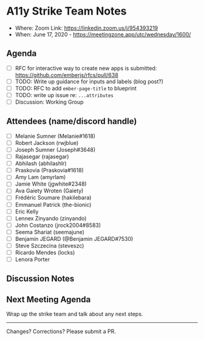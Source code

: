 # A11y Strike Team Notes

- Where: Zoom Link: https://linkedin.zoom.us/j/954393219
- When: June 17, 2020 - https://meetingzone.app/utc/wednesday/1600/

## Agenda
- [ ] RFC for interactive way to create new apps is submitted: https://github.com/emberjs/rfcs/pull/638 
- [ ] TODO: Write up guidance for inputs and labels (blog post?)
- [ ] TODO: RFC to add `ember-page-title` to blueprint
- [ ] TODO: write up issue re: `...attributes`
- [ ] Discussion: Working Group

## Attendees (name/discord handle)

- [ ] Melanie Sumner (Melanie#1618)
- [ ] Robert Jackson (rwjblue)
- [ ] Joseph Sumner	(Joseph#3648)
- [ ] Rajasegar	(rajasegar)
- [ ] Abhilash (abhilashlr)
- [ ] Praskovia	(Praskovia#1618)
- [ ] Amy Lam (amyrlam) 
- [ ] Jamie White	(jgwhite#2348)
- [ ] Ava Gaiety Wroten (Gaiety) 
- [ ] Frédéric Soumare	(hakilebara)
- [ ] Emmanuel Patrick	(the-bionic)
- [ ] Eric Kelly
- [ ] Lennex Zinyando	(zinyando)
- [ ] John Costanzo	(jrock2004#8583)
- [ ] Seema Shariat	(seemajune)
- [ ] Benjamin JEGARD	(@Benjamin JEGARD#7530) 
- [ ] Steve Szczecina	(steveszc)
- [ ] Ricardo Mendes (locks)
- [ ] Lenora Porter 

## Discussion Notes


## Next Meeting Agenda
Wrap up the strike team and talk about any next steps. 

------------------------------------------------
Changes? Corrections? Please submit a PR. 
